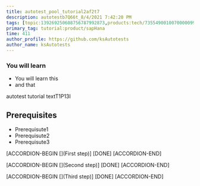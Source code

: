 ```yaml
---
title: autotest_pool_tutorial2af2t7
description: autotestb7Q66t_8/4/2021 7:42:20 PM
tags: [topic:139269250608756787992873,products:tech/73554900100700000996,tutorial:experience/advanced]
primary_tag: tutorial:product/sapHana
time: 411
author_profile: https://github.com/ksAutotests
author_name: ksAutotests
---
```

### You will learn
- You will learn this
- and that

autotest tutorial textT1P13I

## Prerequisites
- Prerequisute1
- Prerequisute2
- Prerequisute3

[ACCORDION-BEGIN [](First step)]
[DONE]
[ACCORDION-END]

[ACCORDION-BEGIN [](Second step)]
[DONE]
[ACCORDION-END]

[ACCORDION-BEGIN [](Third step)]
[DONE]
[ACCORDION-END]


